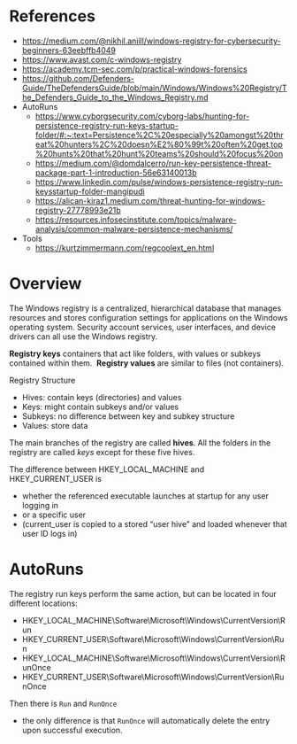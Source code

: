 # References
- https://medium.com/@nikhil.aniill/windows-registry-for-cybersecurity-beginners-63eebffb4049
- https://www.avast.com/c-windows-registry
- https://academy.tcm-sec.com/p/practical-windows-forensics
- https://github.com/Defenders-Guide/TheDefendersGuide/blob/main/Windows/Windows%20Registry/The_Defenders_Guide_to_the_Windows_Registry.md
- AutoRuns
	- https://www.cyborgsecurity.com/cyborg-labs/hunting-for-persistence-registry-run-keys-startup-folder/#:~:text=Persistence%2C%20especially%20amongst%20threat%20hunters%2C%20doesn%E2%80%99t%20often%20get,top%20hunts%20that%20hunt%20teams%20should%20focus%20on
	- https://medium.com/@domdalcerro/run-key-persistence-threat-package-part-1-introduction-56e63140013b
	- https://www.linkedin.com/pulse/windows-persistence-registry-run-keysstartup-folder-mangipudi
	- https://alican-kiraz1.medium.com/threat-hunting-for-windows-registry-27778993e21b
	- https://resources.infosecinstitute.com/topics/malware-analysis/common-malware-persistence-mechanisms/
- Tools
	- https://kurtzimmermann.com/regcoolext_en.html

# Overview
The Windows registry is a centralized, hierarchical database that manages resources and stores configuration settings for applications on the Windows operating system. Security account services, user interfaces, and device drivers can all use the Windows registry.

**Registry keys** containers that act like folders, with values or subkeys contained within them. 
**Registry values** are similar to files (not containers).

Registry Structure
- Hives: contain keys (directories) and values 
- Keys: might contain subkeys and/or values 
- Subkeys: no difference between key and subkey structure 
- Values: store data

The main branches of the registry are called **hives**.
All the folders in the registry are called _keys_ except for these five hives.

The difference between HKEY_LOCAL_MACHINE and HKEY_CURRENT_USER is 
- whether the referenced executable launches at startup for any user logging in
- or a specific user 
- (current_user is copied to a stored “user hive” and loaded whenever that user ID logs in)

# AutoRuns
The registry run keys perform the same action, but can be located in four different locations:
- HKEY_LOCAL_MACHINE\Software\Microsoft\Windows\CurrentVersion\Run
- HKEY_CURRENT_USER\Software\Microsoft\Windows\CurrentVersion\Run
- HKEY_LOCAL_MACHINE\Software\Microsoft\Windows\CurrentVersion\RunOnce
- HKEY_CURRENT_USER\Software\Microsoft\Windows\CurrentVersion\RunOnce

Then there is `Run` and `RunOnce`
- the only difference is that `RunOnce` will automatically delete the entry upon successful execution.